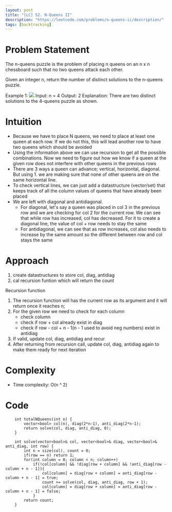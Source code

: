 ```yaml
---
layout: post
title: "[LC] 52. N-Queens II"
description: "https://leetcode.com/problems/n-queens-ii/description/"
tags: [backtracking]
---
```

# Problem Statement
The n-queens puzzle is the problem of placing n queens on an n x n chessboard such that no two queens attack each other.

Given an integer n, return the number of distinct solutions to the n-queens puzzle.

Example 1:
![](https://assets.leetcode.com/uploads/2020/11/13/queens.jpg)
Input: n = 4
Output: 2
Explanation: There are two distinct solutions to the 4-queens puzzle as shown.

# Intuition
- Because we have to place N queens, we need to place at least one queen at each row. If we do not this, this will lead another row to have two queens which should be avoided 
- Using the information above we can use recursion to get all the possible combinations. Now we need to figure out how we know if a queen at the given row does not interfere with other queens in the previous rows 
- There are 3 ways a queen can advance; vertical, horizontal, diagonal. But using 1. we are making sure that none of other queens are on the same horizontal line. 
- To check vertical lines, we can just add a datastructure (vector/set) that keeps track of all the column values of queens that have already been placed 
- We are left with diagonal and antidiagonal. 
    - For diagonal, let's say a queen was placed in col 3 in the previous row and we are checking for col 2 for the current row. We can see that while row has increased, col has decreased. For it to create a diagonal line, the value of col + row needs to stay the same 
    - For antidiagonal, we can see that as row increases, col also needs to increase by the same amount so the different between row and col stays the same 

# Approach
1. create datastructures to store col, diag, antidiag
2. cal recursion funtion which will return the count 

Recursion function
1. The recursion function will has the current row as its argument and it will return once it reaches n;
2. For the given row we need to check for each column
    - check column
    - check if row + col already exist in diag
    - check if row - col + n - 1(n - 1 used to avoid neg numbers) exist in antidiag
3. If valid, update col, diag, antidiag and recur 
4. After returning from recursion call, update col, diag, antidiag again to make them ready for next iteration 


# Complexity
- Time complexity: O(n ^ 2)

# Code

```
    int totalNQueens(int n) {
        vector<bool> col(n), diag(2*n-1), anti_diag(2*n-1);
        return solve(col, diag, anti_diag, 0);
    }
   
    int solve(vector<bool>& col, vector<bool>& diag, vector<bool>& anti_diag, int row) {
        int n = size(col), count = 0;
        if(row == n) return 1;
        for(int column = 0; column < n; column++)           
            if(!col[column] && !diag[row + column] && !anti_diag[row - column + n - 1]){ 
                col[column] = diag[row + column] = anti_diag[row - column + n - 1] = true;
                count += solve(col, diag, anti_diag, row + 1); 
                col[column] = diag[row + column] = anti_diag[row - column + n - 1] = false; 
            }                                
        return count;
    }
```
